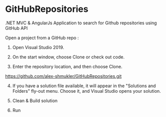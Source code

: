 # GitHubRepositories

.NET MVC &amp; AngularJs Application to search for Github repositories using GitHub API

Open a project from a GitHub repo :

1. Open Visual Studio 2019.

2. On the start window, choose Clone or check out code.

3. Enter the repository location, and then choose Clone.

 https://github.com/alex-shmukler/GitHubRepositories.git
 
4. If you have a solution file available, it will appear in the "Solutions and Folders" fly-out menu. Choose it, and Visual Studio opens your solution.

5. Clean & Build solution

6. Run
